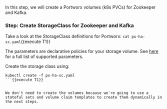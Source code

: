 In this step, we will create a Portworx volumes (k8s PVCs) for Zookeeper and Kafka.

### Step: Create StorageClass for Zookeeper and Kafka

Take a look at the StorageClass definitions for Portworx: ```cat px-ha-sc.yaml```{{execute T1}}

The parameters are declarative policies for your storage volume. See [here](https://docs.portworx.com/manage/volumes.html) for a full list of supported parameters.

Create the storage class using:
```
kubectl create -f px-ha-sc.yaml
```{{execute T1}}


We don't need to create the volumes because we're going to use a stateful sets and volume claim templates to create them dynamically in the next steps.
